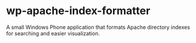 wp-apache-index-formatter
=========================

A small Windows Phone application that formats Apache directory indexes for searching and easier visualization.
